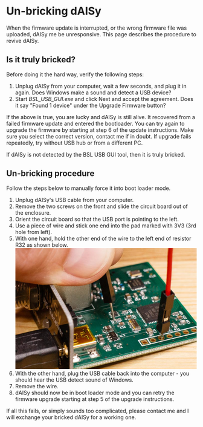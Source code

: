 Un-bricking dAISy
=================

When the firmware update is interrupted, or the wrong firmware file was uploaded, dAISy me be unresponsive. This page describes the procedure to revive dAISy. 

Is it truly bricked?
--------------------

Before doing it the hard way, verify the following steps:

1) Unplug dAISy from your computer, wait a few seconds, and plug it in again. Does Windows make a sound and detect a USB device?
2) Start *BSL_USB_GUI.exe* and click Next and accept the agreement. Does it say "Found 1 device" under the Upgrade Firmware button?

If the above is true, you are lucky and dAISy is still alive. It recovered from a failed firmware update and entered the bootloader. 
You can try again to upgrade the firmware by starting at step 6 of the update instructions. Make sure you select the correct version, contact me if in doubt.
If upgrade fails repeatedly, try without USB hub or from a different PC.

If dAISy is not detected by the BSL USB GUI tool, then it is truly bricked.

Un-bricking procedure
---------------------

Follow the steps below to manually force it into boot loader mode.

1) Unplug dAISy's USB cable from your computer.
2) Remove the two screws on the front and slide the circuit board out of the enclosure.
3) Orient the circuit board so that the USB port is pointing to the left.
3) Use a piece of wire and stick one end into the pad marked with 3V3 (3rd hole from left).
4) With one hand, hold the other end of the wire to the left end of resistor R32 as shown below.
![unbricking dAISy 3](../Pictures/un-bricking.jpg)
5) With the other hand, plug the USB cable back into the computer - you should hear the USB detect sound of Windows.
6) Remove the wire.
7) dAISy should now be in boot loader mode and you can retry the firmware upgrade starting at step 5 of the upgrade instructions.

If all this fails, or simply sounds too complicated, please contact me and I will exchange your bricked dAISy for a working one.
